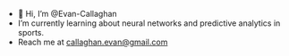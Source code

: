 - 👋 Hi, I’m @Evan-Callaghan 
- I’m currently learning about neural networks and predictive analytics in sports.
- Reach me at callaghan.evan@gmail.com
